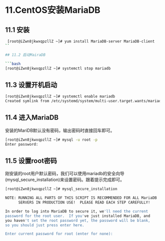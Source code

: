 # 11.CentOS安装MariaDB

## 11.1 安装

```bash
 [root@iZwn8jkwxqpzllZ ~]# yum install MariaDB-server MariaDB-client
``

## 11.2 启动MairaDB

```bash
[root@iZwn8jkwxqpzllZ ~]# systemctl stop mariadb
```

## 11.3 设置开机启动

```bash
[root@iZwn8jkwxqpzllZ ~]# systemctl enable mariadb
Created symlink from /etc/systemd/system/multi-user.target.wants/mariadb.service to /usr/lib/systemd/system/mariadb.service.
```

## 11.4 进入MariaDB

安装的MariDB默认没有密码，输出密码时直接回车即可。

```bash
[root@iZwn8jkwxqpzllZ ~]# mysql -u root -p
Enter password:
```

## 11.5 设置root密码

刚安装的root用户默认密码，我们可以使用mariadb的安全向导(mysql_secure_installation)来设置密码。跟着提示完成即可。

```bash
[root@iZwn8jkwxqpzllZ ~]# mysql_secure_installation

NOTE: RUNNING ALL PARTS OF THIS SCRIPT IS RECOMMENDED FOR ALL MariaDB
      SERVERS IN PRODUCTION USE!  PLEASE READ EACH STEP CAREFULLY!

In order to log into MariaDB to secure it, we'll need the current
password for the root user.  If you've just installed MariaDB, and
you haven't set the root password yet, the password will be blank,
so you should just press enter here.

Enter current password for root (enter for none):
```
